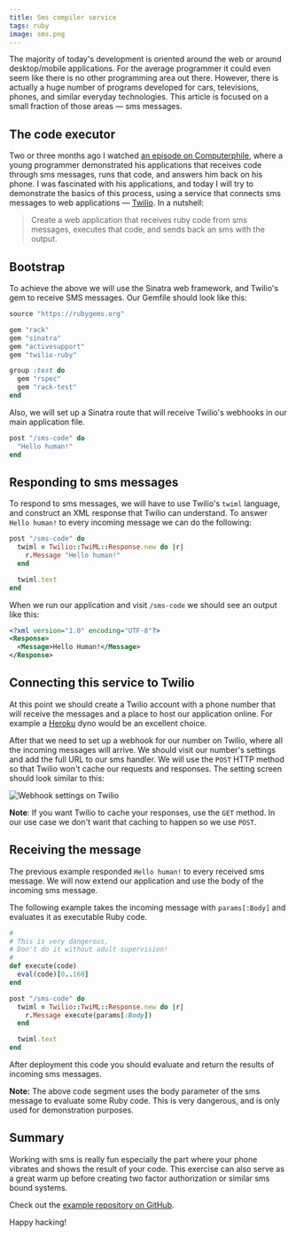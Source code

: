 ```yaml
---
title: Sms compiler service
tags: ruby
image: sms.png
---
```


The majority of today's development is oriented around the web or around desktop/mobile applications. For the average programmer it could even seem like there is no other programming area out there. However, there is actually a huge number of programs developed for cars, televisions, phones, and similar everyday technologies. This article is focused on a small fraction of those areas &mdash; sms messages.

## The code executor

Two or three months ago I watched [an episode on Computerphile](http://shiroyasha.github.io/sinatra-app-with-rspec.html), where a young programmer demonstrated his applications that receives code through sms messages, runs that code, and answers him back on his phone. I was fascinated with his applications, and today I will try to demonstrate the basics of this process, using a service that connects sms messages to web applications &mdash; [Twilio](https://www.twilio.com/). In a nutshell:

> Create a web application that receives ruby code from sms messages,
> executes that code, and sends back an sms with the output.

## Bootstrap

To achieve the above we will use the Sinatra web framework, and Twilio's
gem to receive SMS messages. Our Gemfile should look like this:

``` ruby
source "https://rubygems.org"

gem "rack"
gem "sinatra"
gem "activesupport"
gem "twilio-ruby"

group :test do
  gem "rspec"
  gem "rack-test"
end
```

Also, we will set up a Sinatra route that will receive Twilio's webhooks 
in our main application file.

``` ruby
post "/sms-code" do
  "Hello human!"
end
```

## Responding to sms messages

To respond to sms messages, we will have to use Twilio's `twiml` language,
and construct an XML response that Twilio can understand. To answer 
`Hello human!` to every incoming message we can do the following:

``` ruby
post "/sms-code" do
  twiml = Twilio::TwiML::Response.new do |r|
    r.Message "Hello human!"
  end

  twiml.text
end
```

When we run our application and visit `/sms-code` we should see an output like this:

``` xml
<?xml version="1.0" encoding="UTF-8"?>
<Response>
  <Message>Hello Human!</Message>
</Response>
```

## Connecting this service to Twilio

At this point we should create a Twilio account with a phone number that will 
receive the messages and a place to host our application online. For example a 
[Heroku](https://www.heroku.com/) dyno would be an excellent choice.

After that we need to set up a webhook for our number on Twilio, where
all the incoming messages will arrive. We should visit our number's settings
and add the full URL to our sms handler. We will use the `POST` HTTP
method so that Twilio won't cache our requests and responses.
The setting screen should look similar to this:

![Webhook settings on Twilio](/images/twilio_number_setup.png)

**Note**: If you want Twilio to cache your responses, use the `GET` method.
In our use case we don't want that caching to happen so we use `POST`.

## Receiving the message

The previous example responded `Hello human!` to every received sms message.
We will now extend our application and use the body of the incoming sms 
message.

The following example takes the incoming message with `params[:Body]`
and evaluates it as executable Ruby code.

``` ruby
#
# This is very dangerous, 
# Don't do it without adult supervision!
#
def execute(code)
  eval(code)[0..160]
end

post "/sms-code" do
  twiml = Twilio::TwiML::Response.new do |r|
    r.Message execute(params[:Body])
  end

  twiml.text
end
```

After deployment this code you should evaluate and return the results of
incoming sms messages.

**Note:** The above code segment uses the body parameter of the sms message
to evaluate some Ruby code. This is very dangerous, and is only used for 
demonstration purposes.

## Summary

Working with sms is really fun especially the part where your phone vibrates
and shows the result of your code. This exercise can also serve as a great
warm up before creating two factor authorization or similar sms bound systems.

Check out the [example repository on GitHub](https://github.com/shiroyasha/sms-ruby-code).

Happy hacking!
